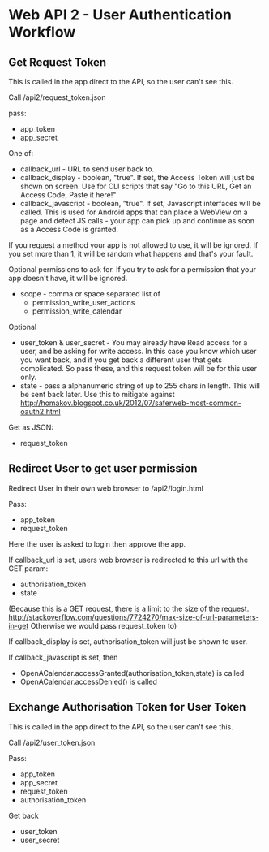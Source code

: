 # Web API 2 - User Authentication Workflow

## Get Request Token

This is called in the app direct to the API, so the user can't see this.

Call /api2/request_token.json

pass:

 * app_token
 * app_secret

One of:

 * callback_url - URL to send user back to.
 * callback_display - boolean, "true". If set, the Access Token will just be shown on screen. Use for CLI scripts that say "Go to this URL, Get an Access Code, Paste it here!"
 * callback_javascript - boolean, "true". If set, Javascript interfaces will be called. This is used for Android apps that can place a WebView on a page and detect JS calls - your app can pick up and continue as soon as a Access Code is granted.

If you request a method your app is not allowed to use, it will be ignored. If you set more than 1, it will be random what happens and that's your fault.

Optional permissions to ask for. If you try to ask for a permission that your app doesn't have, it will be ignored.

 * scope - comma or space separated list of 
   * permission_write_user_actions
   * permission_write_calendar

Optional

 * user_token & user_secret - You may already have Read access for a user, and be asking for write access. In this case you know which user you want back, and if you get back a different user that gets complicated. So pass these, and this request token will be for this user only.
 * state - pass a alphanumeric string of up to 255 chars in length. This will be sent back later. Use this to mitigate against http://homakov.blogspot.co.uk/2012/07/saferweb-most-common-oauth2.html

Get as JSON:

 * request_token

## Redirect User to get user permission

Redirect User in their own web browser to /api2/login.html

Pass:

 * app_token
 * request_token

Here the user is asked to login then approve the app.

If callback_url is set, users web browser is redirected to this url with the GET param:

 * authorisation_token
 * state

(Because this is a GET request, there is a limit to the size of the request. http://stackoverflow.com/questions/7724270/max-size-of-url-parameters-in-get Otherwise we would pass request_token to)

If callback_display is set, authorisation_token will just be shown to user.

If callback_javascript is set, then

* OpenACalendar.accessGranted(authorisation_token,state) is called
* OpenACalendar.accessDenied() is called

## Exchange Authorisation Token for User Token

This is called in the app direct to the API, so the user can't see this.

Call /api2/user_token.json

Pass:

 * app_token
 * app_secret
 * request_token
 * authorisation_token

Get back

 * user_token
 * user_secret
